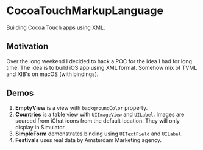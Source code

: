 # CocoaTouchMarkupLanguage

Building Cocoa Touch apps using XML.

## Motivation

Over the long weekend I decided to hack a POC for the idea I had for long time. The idea is to build iOS app using XML format. Somehow mix of TVML and XIB's on macOS (with bindings).

## Demos

1. **EmptyView** is a view with `backgroundColor`  property.
2. **Countries** is a table view with `UIImageView` and `UILabel`. Images are sourced from iChat icons from the default location. They will only display in Simulator.
3. **SimpleForm** demonstrates binding using `UITextField` and `UILabel`.
4. **Festivals** uses real data by Amsterdam Marketing agency.
